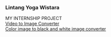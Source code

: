 ### Lintang Yoga Wistara
MY INTERNSHIP PROJECT  
[Video to Image Converter](https://github.com/linseayw/testLTI/blob/8257a0dd3d0a61c2e62f5b8e6c9a8ba39b11a816/Video%20to%20Image%20Converter/README.md)  
[Color image to black and white image converter](https://github.com/linseayw/testLTI/blob/7be12ded67052eb7bf8217a59e15ecff9cc9fd01/Color%20image%20to%20black%20and%20white%20image%20converter/README.md)  